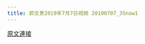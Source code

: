 ```yaml
---
title: 郭文贵2019年7月7日视频 20190707_3Snow1
---
```


[原文連接](https://gnews.org/ThreadView/53478779)


